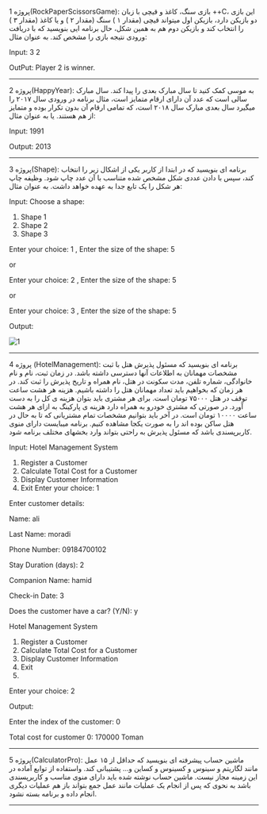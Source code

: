 پروژه 1(RockPaperScissorsGame): بازی سنگ، کاغذ و قیچی با زبان ++C،
این بازی دو بازیکن دارد، بازیکن اول میتواند قیچی (مقدار ۱ ) سنگ (مقدار ۲ ) و
یا کاغذ (مقدار ۳ ) را انتخاب کند و بازیکن دوم هم به همین شکل، حال برنامه ایی بنویسید که با
دریافت ورودی نتیجه بازی را مشخص کند. به عنوان مثال:


Input: 3 
       2

OutPut: Player 2 is winner.

-----------------------------------------------------------------------------


پروژه 2(HappyYear): به موسی کمک کنید تا سال مبارک بعدی را پیدا کند. 
سال مبارک سالی است که عدد آن دارای ارقام متمایز است، مثال برنامه در ورودی سال ۲۰۱۷ را میگیرد سال بعدی مبارک سال ۲۰۱۸
است، که تمامی ارقام آن بدون تکرار بوده و متمایز از هم هستند. یا به عنوان مثال:

Input: 1991

Output: 2013


-----------------------------------------------------------------------------


پروژه 3(Shape): برنامه ای بنویسید که در ابتدا از کاربر یکی از اشکال زیر را انتخاب کند، 
سپس با دادن عددی شکل مشخص شده متناسب با آن عدد چاپ شود.
وظیفه چاپ هر شکل را یک تابع جدا به عهده خواهد داشت. به عنوان مثال:

Input: 
Choose a shape:
1. Shape 1
2. Shape 2
3. Shape 3


Enter your choice: 1 ,
Enter the size of the shape: 5

or

Enter your choice: 2 ,
Enter the size of the shape: 5

or

Enter your choice: 3 ,
Enter the size of the shape: 5

Output:

![1](https://github.com/seyedhamidhosseini/FiveProjectCPlusPlus/assets/84787916/ad25d3![1](https://github.com/seyedhamidhosseini/FiveProjectCPlusPlus/assets/84787916/ad25d3a7-bded-49df-b956-de088dca312c)a7-bded-49df-b956-de088dca312c)


-----------------------------------------------------------------------------

پروژه 4 (HotelManagement): برنامه ای بنویسید که مسئول پذیرش هتل با ثبت مشخصات
مهمانان به اطلاعات آنها دسترسی داشته باشد. در زمان ثبت، نام و نام خانوادگی،
شماره تلفن، مدت سکونت در هتل، نام همراه و تاریخ پذیرش را ثبت کند. در هر زمان
که بخواهیم باید تعداد مهمانان هتل را داشته باشیم. هزینه هر هشت ساعت توقف در
هتل ۷۵۰۰۰ تومان است. برای هر مشتری باید بتوان هزینه ی کل را به دست آورد. در
صورتی که مشتری خودرو به همراه دارد هزینه ی پارکینگ به ازای هر هشت ساعت ۱۰۰۰۰
تومان است. در آخر باید بتوانیم مشخصات تمام مشتریانی که تا به حال در هتل ساکن
بوده اند را به صورت یکجا مشاهده کنیم. برنامه میبایست دارای منوی کاربرپسندی باشد
که مسئول پذیرش به راحتی بتواند وارد بخشهای مختلف برنامه شود.


Input:
Hotel Management System
1. Register a Customer
2. Calculate Total Cost for a Customer
3. Display Customer Information
4. Exit
Enter your choice: 1

Enter customer details:

Name: ali

Last Name: moradi

Phone Number: 09184700102

Stay Duration (days): 2

Companion Name: hamid

Check-in Date: 3

Does the customer have a car? (Y/N): y

Hotel Management System

1. Register a Customer
2. Calculate Total Cost for a Customer
3. Display Customer Information
4. Exit
5. 
Enter your choice: 2

Output:

Enter the index of the customer: 0

Total cost for customer 0: 170000 Toman

-----------------------------------------------------------------------------

پروژه 5(CalculatorPro): ماشین حساب پیشرفته ای بنویسید که حداقل از ۱۵ عمل مانند 
لگاریتم و سینوس و کسینوس و کساین و... پشتیبانی کند. واستفاده از توابع آماده در این زمینه مجاز نیست.
ماشین حساب نوشته شده باید دارای منوی مناسب و کاربرپسندی باشد به نحوی که پس از انجام یک عملیات 
مانند عمل جمع بتواند باز هم عملیات دیگری انجام داده و برنامه بسته نشود.

-----------------------------------------------------------------------------
